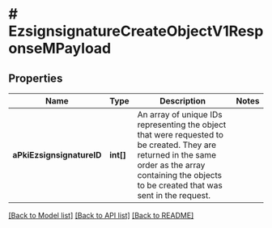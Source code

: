 # # EzsignsignatureCreateObjectV1ResponseMPayload

## Properties

Name | Type | Description | Notes
------------ | ------------- | ------------- | -------------
**aPkiEzsignsignatureID** | **int[]** | An array of unique IDs representing the object that were requested to be created.  They are returned in the same order as the array containing the objects to be created that was sent in the request. | 

[[Back to Model list]](../../README.md#documentation-for-models) [[Back to API list]](../../README.md#documentation-for-api-endpoints) [[Back to README]](../../README.md)


